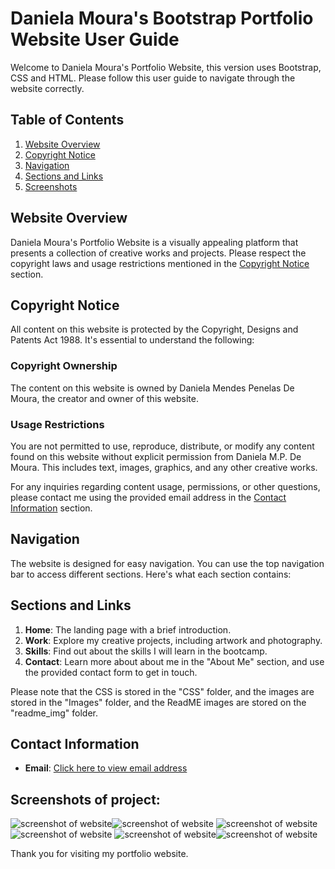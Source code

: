 # Daniela Moura's Bootstrap Portfolio Website User Guide

Welcome to Daniela Moura's Portfolio Website, this version uses Bootstrap, CSS and HTML. Please follow this user guide to navigate through the website correctly.

## Table of Contents
1. [Website Overview](#website-overview)
2. [Copyright Notice](#copyright-notice)
3. [Navigation](#navigation)
4. [Sections and Links](#sections-and-links)
5. [Screenshots](#screenshots-of-project)


## Website Overview
Daniela Moura's Portfolio Website is a visually appealing platform that presents a collection of creative works and projects. Please respect the copyright laws and usage restrictions mentioned in the [Copyright Notice](#copyright-notice) section.

## Copyright Notice
All content on this website is protected by the Copyright, Designs and Patents Act 1988. It's essential to understand the following:

### Copyright Ownership
The content on this website is owned by Daniela Mendes Penelas De Moura, the creator and owner of this website.

### Usage Restrictions
You are not permitted to use, reproduce, distribute, or modify any content found on this website without explicit permission from Daniela M.P. De Moura. This includes text, images, graphics, and any other creative works.

For any inquiries regarding content usage, permissions, or other questions, please contact me using the provided email address in the [Contact Information](#contact-information) section.

## Navigation
The website is designed for easy navigation. You can use the top navigation bar to access different sections. Here's what each section contains:

## Sections and Links
1. **Home**: The landing page with a brief introduction.
2. **Work**: Explore my creative projects, including artwork and photography.
3. **Skills**: Find out about the skills I will learn in the bootcamp.
4. **Contact**: Learn more about about me in the "About Me" section, and use the provided contact form to get in touch.

Please note that the CSS is stored in the "CSS" folder, and the images are stored in the "Images" folder, and the ReadME images are stored on the "readme_img" folder.


## Contact Information
- **Email**: [Click here to view email address](mailto:themoney@duck.com)


## Screenshots of project:
![screenshot of website](readme_img/screenshot1.jpg)![screenshot of website](readme_img/screenshot2.png)
![screenshot of website](readme_img/screenshot3.png)![screenshot of website](readme_img/screenshot4.png)
![screenshot of website](readme_img/screenshot5.png)![screenshot of website](readme_img/screenshot6.png)

Thank you for visiting my portfolio website.
